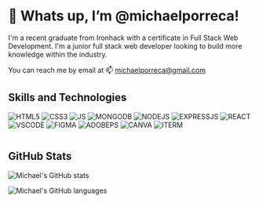 # 👋  Whats up, I’m @michaelporreca!
I'm a recent graduate from Ironhack with a certificate in Full Stack Web Development. I'm a junior full stack web developer looking to build more knowledge within the industry.

You can reach me by email at 📫 [michaelporreca@gmail.com](mailto:michaelporreca@gmail.com)

## Skills and Technologies
![HTML5](https://img.shields.io/badge/HTML5-E34F26?style=for-the-badge&logo=html5&logoColor=white) ![CSS3](https://img.shields.io/badge/CSS3-1572B6?style=for-the-badge&logo=css3&logoColor=white) ![JS](https://img.shields.io/badge/JavaScript-323330?style=for-the-badge&logo=javascript&logoColor=F7DF1E) ![MONGODB](https://img.shields.io/badge/MongoDB-4EA94B?style=for-the-badge&logo=mongodb&logoColor=white) ![NODEJS](https://img.shields.io/badge/Node.js-339933?style=for-the-badge&logo=nodedotjs&logoColor=white) ![EXPRESSJS](https://img.shields.io/badge/Express.js-000000?style=for-the-badge&logo=express&logoColor=white) ![REACT](https://img.shields.io/badge/React-20232A?style=for-the-badge&logo=react&logoColor=61DAFB) ![VSCODE](https://img.shields.io/badge/Visual_Studio_Code-0078D4?style=for-the-badge&logo=visual%20studio%20code&logoColor=white) ![FIGMA](https://img.shields.io/badge/Figma-F24E1E?style=for-the-badge&logo=figma&logoColor=white) ![ADOBEPS](https://img.shields.io/badge/Adobe%20Photoshop-31A8FF?style=for-the-badge&logo=Adobe%20Photoshop&logoColor=black) ![CANVA](https://img.shields.io/badge/Canva-%2300C4CC.svg?&style=for-the-badge&logo=Canva&logoColor=white) ![ITERM](https://img.shields.io/badge/iTerm2-000000?style=for-the-badge&logo=iterm2&logoColor=white)

![]()

## GitHub Stats
![Michael's GitHub stats](https://github-readme-stats.vercel.app/api?username=michaelporreca&show_icons=true&theme=dracula)

![Michael's GitHub languages](https://github-readme-stats.vercel.app/api/top-langs/?username=michaelporreca&theme=dracula)

<!---
michaelporreca/michaelporreca is a ✨ special ✨ repository because its `README.md` (this file) appears on your GitHub profile.
You can click the Preview link to take a look at your changes.
--->
